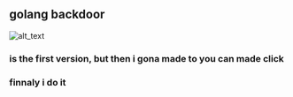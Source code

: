 ## golang backdoor
![alt_text](https://media.discordapp.net/attachments/757215782772932679/775560937742663690/Captura_de_Pantalla_2020-11-09_a_las_4.01.51_a.m..png?width=1508&height=943)

<h3>is the first version, but then i gona made to you can made click </h3>
<h3> finnaly i do it  </h3>
<h3you need to open the port 8090</h3>


